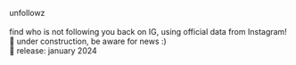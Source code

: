 unfollowz<br>
<br>
find who is not following you back on IG, using official data from Instagram!<br>
🔧 under construction, be aware for news :)<br>
📅 release: january 2024

